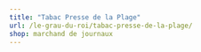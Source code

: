 ```yaml
---
title: "Tabac Presse de la Plage"
url: /le-grau-du-roi/tabac-presse-de-la-plage/
shop: marchand de journaux
---
```

